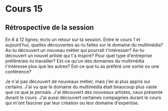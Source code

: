 # Cours 15
## Rétrospective de la session

En 8 à 12 lignes; écris un retour sur ta session. Entre le cours 1 et aujourd'hui, quelles découvertes as-tu faites sur le domaine du multimédia? As-tu découvert un nouveau métier qui pourrait t'intéresser? As-tu découvert un nouvel artiste qui t'a inspiré? Pour quel type d'entreprise préférerais-tu travailler? Est-ce qu'un des domaines du multimédia t'intéresse plus que les autres? Est-ce que tu as préféré une sortie ou une conférence? 

Je n'ai pas découvert de nouveaux métier, mais j'en ai plus appris sur certains. J'ai vu que le domaine du multimédia était beaucoup plus vaste que ce que je pensais. J'ai découvert des nouveaux artistes, ceux présenté durant le cours. J'ai aussi découvert certaines compagnies durant le cours qui m'ont fasciner par leur création ou leur domaine d'expertise. 
